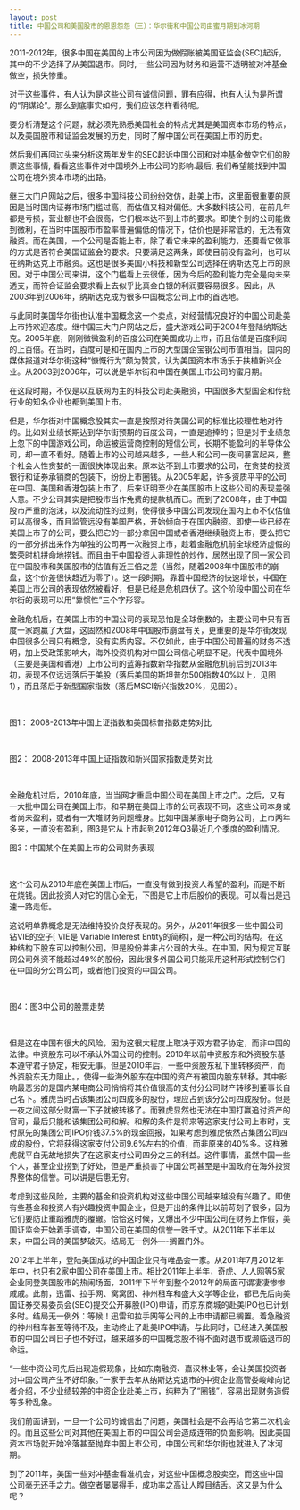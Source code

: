 ```yaml
---
layout: post
title: 中国公司和美国股市的恩恩怨怨（三）：华尔街和中国公司由蜜月期到冰河期
---
```

2011-2012年，很多中国在美国的上市公司因为做假账被美国证监会(SEC)起诉，其中的不少选择了从美国退市。同时, 一些公司因为财务和运营不透明被对冲基金做空，损失惨重。

对于这些事件，有人认为是这些公司有诚信问题，罪有应得，也有人认为是所谓的“阴谋论”。那么到底事实如何，我们应该怎样看待呢。

要分析清楚这个问题，就必须先熟悉美国社会的特点尤其是美国资本市场的特点，以及美国股市和证监会发展的历史，同时了解中国公司在美国上市的历史。

然后我们再回过头来分析这两年发生的SEC起诉中国公司和对冲基金做空它们的股票这些事情, 看看这些事件对中国境外上市公司的影响.最后, 我们希望能找到中国公司在境外资本市场的出路。

继三大门户网站之后，很多中国科技公司纷纷效仿，赴美上市，这里面很重要的原因是当时国内证券市场门槛过高，而估值又相对偏低。大多数科技公司，在前几年都是亏损，营业额也不会很高，它们根本达不到上市的要求。即使个别的公司能做到微利，在当时中国股市市盈率普遍偏低的情况下，估价也是非常低的，无法有效融资。而在美国，一个公司是否能上市，除了看它未来的盈利能力，还要看它做事的方式是否符合美国证监会的要求。只要满足这两条，即使目前没有盈利，也可以在纳斯达克上市融资。这也是很多美国小科技和新型公司选择在纳斯达克上市的原因。对于中国公司来讲，这个门槛看上去很低，因为今后的盈利能力完全是向未来透支，而符合证监会要求看上去似乎比真金白银的利润要容易很多。因此，从2003年到2006年，纳斯达克成为很多中国概念公司上市的首选地。

与此同时美国华尔街也认准中国概念这一个卖点，对经营情况良好的中国公司赴美上市持欢迎态度。继中国三大门户网站之后，盛大游戏公司于2004年登陆纳斯达克。2005年底，刚刚微微盈利的百度公司在美国成功上市，而且估值是百度利润的上百倍。在当时，百度可是和在国内上市的大型国企宝钢公司市值相当。国内的媒体报道对华尔街这种“慷慨行为”颇为赞赏，认为美国资本市场乐于扶植新兴企业。从2003到2006年，可以说是华尔街和中国在美国上市公司的蜜月期。

在这段时期，不仅是以互联网为主的科技公司赴美融资，中国很多大型国企和传统行业的知名企业也都到美国上市。

但是，华尔街对中国概念股其实一直是按照对待美国公司的标准比较理性地对待的。比如对业绩长期达到华尔街预期的百度公司，一直是追捧的；但是对于业绩忽上忽下的中国游戏公司，命运被运营商控制的短信公司，长期不能盈利的半导体公司，却一直不看好。随着上市的公司越来越多，一些人和公司一夜间暴富起来，整个社会人性贪婪的一面很快体现出来。原本达不到上市要求的公司，在贪婪的投资银行和证券承销商的包装下，纷纷上市圈钱。从2005年起，许多资质平平的公司在中国、美国和香港包装上市了，后来证明至少在美国股市上这些公司的表现差强人意。不少公司其实是把股市当作免费的提款机而已。而到了2008年，由于中国股市严重的泡沫，以及流动性的过剩，使得很多中国公司发现在国内上市不仅估值可以高很多，而且监管远没有美国严格，开始倾向于在国内融资。即使一些已经在美国上市了的公司，要么把它的一部分拿回中国或者香港继续融资上市，要么把它的一部分拆出来作为单独的公司再一次融资上市，趁着金融危机前全球经济虚假的繁荣时机拼命地捞钱。而且由于中国投资人非理性的炒作，居然出现了同一家公司在中国股市和美国股市的估值有近三倍之差（当然，随着2008年中国股市的崩盘，这个价差很快趋近为零了）。这一段时期，靠着中国经济的快速增长，中国在美国上市公司的表现依然被看好，但是已经是危机四伏了。这个阶段中国公司在华尔街的表现可以用“靠惯性”三个字形容。

金融危机后，在美国上市的中国公司的表现恐怕是全球倒数的，主要公司中只有百度一家跑赢了大盘，这固然和2008年中国股市崩盘有关，更重要的是华尔街发现中国很多公司只有概念，没有实质内容。不仅如此，由于中国公司普遍的财务不透明，加上受政策影响大，海外投资机构对中国公司信心明显不足。代表中国境外（主要是美国和香港）上市公司的蓝筹指数新华指数从金融危机前后到2013年初，表现不仅远远落后于美股（落后美国的斯坦普尔500指数40%以上，见图1），而且落后于新型国家指数（落后MSCI新兴指数20%，见图2）。

 

图1： 2008-2013年中国上证指数和美国标普指数走势对比

 

图2： 2008-2013年中国上证指数和新兴国家指数走势对比

 

金融危机过后，2010年底，当当网才重启中国公司在美国上市之门。之后，又有一大批中国公司在美国上市。和早期在美国上市的公司表现不同，这些公司本身或者尚未盈利，或者有一大堆财务问题缠身。比如中国某家电子商务公司，上市两年多来，一直没有盈利，图3是它从上市起到2012年Q3最近几个季度的盈利情况。

图3：中国某个在美国上市的公司财务表现

 

这个公司从2010年底在美国上市后，一直没有做到投资人希望的盈利，而是不断在烧钱。因此投资人对它的信心全无，下图是它上市后股价的表现。可以看出是迅速一路走低。

这说明单靠概念是无法维持股价良好表现的。另外，从2011年很多一些中国公司钻VIE的空子[ VIE是 Variable Interest Entity的简称]，是一种公司的结构。在这种结构下股东可以控制公司，但是股份并非占公司的大头。在中国，因为规定互联网公司外资不能超过49%的股份，因此很多外国公司只能采用这种形式控制它们在中国的分公司公司，或者他们投资的中国公司。

 

图4：图3中公司的股票走势

 

但是这在中国有很大的风险，因为这很大程度上取决于双方君子协定，而非中国的法律。中资股东可以不承认外国公司的控制。2010年以前中资股东和外资股东基本遵守君子协定，相安无事。但是2010年后，一些中资股东私下里转移资产，而外资股东无力阻止。，使得一些海外股东在中国的资产有被国内股东转移。其中影响最恶劣的是国内某电商公司悄悄将其价值很高的支付分公司财产转移到董事长自己名下。雅虎当时占该集团公司四成多的股份，理应占到该分公司四成股份。但是一夜之间这部分财富一下子就被转移了。而雅虎显然也无法在中国打赢追讨资产的官司，最后只能和该集团公司和解。和解的条件是将来等这家支付公司上市时，支付原先的集团公司IPO价钱37.5%的现金回报，如果考虑到雅虎依然占集团公司四成的股份，它将获得这家支付公司9.6%左右的价值，而非原来的40%多。这样雅虎就平白无故地损失了在这家支付公司四分之三的利益。这件事情，虽然中国一些个人，甚至企业捞到了好处，但是严重损害了中国公司甚至是中国政府在海外投资界整体的信誉。可以讲是后患无穷。

考虑到这些风险，主要的基金和投资机构对这些中国公司越来越没有兴趣了。即使有些基金和投资人有兴趣投资中国企业，但是开出的条件比以前苛刻了很多，因为它们要防止重蹈雅虎的覆辙。恰恰这时候，又爆出不少中国公司在财务上作假，美国证监会开始着手调查，中国公司在美国的信誉一跌千丈。从2011年下半年以来，中国公司的美国梦破灭。结局无一例外—-搁置门外。

2012年上半年，登陆美国成功的中国企业只有唯品会一家。从2011年7月2012年年中，也只有2家中国公司在美国上市。相比2011年上半年，奇虎、人人网等5家企业同登美国股市的热闹场面，2011年下半年到整个2012年的局面可谓凄凄惨惨戚戚。此前，迅雷、拉手网、窝窝团、神州租车和盛大文学等企业，都已先后向美国证券交易委员会(SEC)提交公开募股(IPO)申请，而京东商城的赴美IPO也已计划多时。结局无一例外：等候！迅雷和拉手网等公司的上市申请都已搁置。着急融资的神州租车甚至等待不及，主动终止了赴美IPO申请。与此同时，已经进入美国股市的中国公司日子也不好过，越来越多的中国概念股不得不面对退市或濒临退市的命运。

“一些中资公司先后出现造假现象，比如东南融资、嘉汉林业等，会让美国投资者对中国公司产生不好印象。”一家于去年从纳斯达克退市的中资企业高管娄峻峰向记者介绍，不少业绩较差的中资企业赴美上市，纯粹为了“圈钱”，容易出现财务造假等多种乱象。

我们前面讲到，一旦一个公司的诚信出了问题，美国社会是不会再给它第二次机会的。而且这些公司对其他在美国上市的中国公司会造成连带的负面影响。因此美国资本市场就开始冷落甚至抛弃中国上市公司，中国公司和华尔街也就进入了冰河期。

到了2011年，美国一些对冲基金看准机会，对这些中国概念股卖空，而这些中国公司毫无还手之力。做空者屡屡得手，成功率之高让人瞠目结舌。这又是为什么呢？

